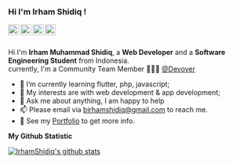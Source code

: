 ### Hi I'm Irham Shidiq !

<a href="https://www.instagram.com/irham_shidiq7/">
  <img align="left" alt="IrhamShidiq's Instagram" width="22px" src="https://cdn.jsdelivr.net/npm/simple-icons@v3/icons/instagram.svg" />
</a>
<a href="https://www.facebook.com/irhamshidiq.7/">
  <img align="left" alt="IrhamShidiq's Facebook" width="22px" src="https://cdn.jsdelivr.net/npm/simple-icons@v3/icons/facebook.svg" />
</a>
<a href="https://dribbble.com/IrhamShidiq">
  <img align="left" alt="IrhamShidiq's Dribbble" width="22px" src="https://cdn.jsdelivr.net/npm/simple-icons@v3/icons/dribbble.svg" />
</a>
<a href="https://www.youtube.com/channel/UCc67bq-t9tp_RiF7BR1w9IQ?">
  <img align="left" alt="IrhamShidiq's Youtube" width="22px" src="https://cdn.jsdelivr.net/npm/simple-icons@v3/icons/youtube.svg" />
</a>


<br />
<br />

Hi I'm **Irham Muhammad Shidiq**, a **Web Developer** and a **Software Engineering Student** from Indonesia.<br />
currently, I'm a Community Team Member 🙍🏽‍♂️ [@Devover](https://github.com/devoverid)

- 🌱 I’m currently learning flutter, php, javascript; 
- 🤔 My interests are with web development & app development;
- 💬 Ask me about anything, I am happy to help
- 📫 Please email via birhamshidiq@gmail.com to reach me.
- 📝 See my [Portfolio](https://irhamshidiq.github.io) to get more info.

<b> My Github Statistic </b>
  <br />
  
 [![IrhamShidiq's github stats](https://github-readme-stats.vercel.app/api?username=IrhamShidiq)](https://github.com/IrhamShidiq/C.U.B.A.B-Travel)




